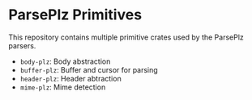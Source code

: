 # ParsePlz Primitives

This repository contains multiple primitive crates used by the ParsePlz parsers.

- `body-plz`: Body abstraction
- `buffer-plz`: Buffer and cursor for parsing
- `header-plz`: Header abtraction
- `mime-plz`: Mime detection
